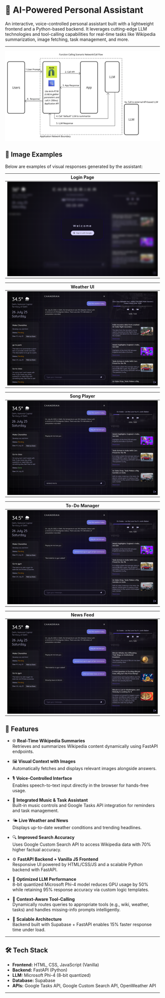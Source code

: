 # 🔧 AI-Powered Personal Assistant

An interactive, voice-controlled personal assistant built with a lightweight frontend and a Python-based backend. It leverages cutting-edge LLM technologies and tool-calling capabilities for real-time tasks like Wikipedia summarization, image fetching, task management, and more.

---
![Arch 3b LLM](ss/llm.png)

## 📸 Image Examples

Below are examples of visual responses generated by the assistant:

| Login Page |
|------------------------------|
| ![Login Screenshot](ss/login.png) |

| Weather UI |
|------------------------------|
| ![Weather Screenshot](ss/weather.png) |

| Song Player |
|------------------------------|
| ![Song Player Screenshot](ss/song.png) |

| To-Do Manager |
|------------------------------|
| ![To-Do Screenshot](ss/todo.png) |

| News Feed |
|------------------------------|
| ![News Screenshot](ss/news.png) |


## 🚀 Features

- 🌐 **Real-Time Wikipedia Summaries**  
  Retrieves and summarizes Wikipedia content dynamically using FastAPI endpoints.

- 🖼️ **Visual Context with Images**  
  Automatically fetches and displays relevant images alongside answers.

- 🎙️ **Voice-Controlled Interface**  
  Enables speech-to-text input directly in the browser for hands-free usage.

- 🎵 **Integrated Music & Task Assistant**  
  Built-in music controls and Google Tasks API integration for reminders and task management.

- 🌤️ **Live Weather and News**  
  Displays up-to-date weather conditions and trending headlines.

- 🔍 **Improved Search Accuracy**  
  Uses Google Custom Search API to access Wikipedia data with 70% higher factual accuracy.

- ⚙️ **FastAPI Backend + Vanilla JS Frontend**  
  Responsive UI powered by HTML/CSS/JS and a scalable Python backend with FastAPI.

- 🧠 **Optimized LLM Performance**  
  8-bit quantized Microsoft Phi-4 model reduces GPU usage by 50% while retaining 95% response accuracy via custom logic templates.

- 🧩 **Context-Aware Tool-Calling**  
  Dynamically routes queries to appropriate tools (e.g., wiki, weather, tasks) and handles missing-info prompts intelligently.

- 🧱 **Scalable Architecture**  
  Backend built with Supabase + FastAPI enables 15% faster response time under load.

---

## 🛠️ Tech Stack

- **Frontend:** HTML, CSS, JavaScript (Vanilla)
- **Backend:** FastAPI (Python)
- **LLM:** Microsoft Phi-4 (8-bit quantized)
- **Database:** Supabase
- **APIs:** Google Tasks API, Google Custom Search API, OpenWeather API

---
